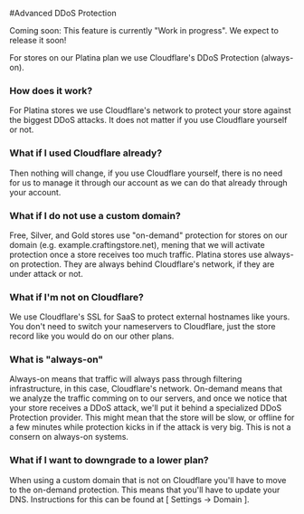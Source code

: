 #Advanced DDoS Protection

Coming soon: This feature is currently "Work in progress". We expect to release it soon!

For stores on our Platina plan we use Cloudflare's DDoS Protection (always-on).

### How does it work?
For Platina stores we use Cloudflare's network to protect your store against the biggest DDoS attacks. It does not matter if you use Cloudflare yourself or not.

### What if I used Cloudflare already?
Then nothing will change, if you use Cloudflare yourself, there is no need for us to manage it through our account as we can do that already through your account.

### What if I do not use a custom domain?
Free, Silver, and Gold stores use "on-demand" protection for stores on our domain (e.g. example.craftingstore.net), mening that we will activate protection once a store receives too much traffic. Platina stores use always-on protection. They are always behind Cloudflare's network, if they are under attack or not.

### What if I'm not on Cloudflare?
We use Cloudflare's SSL for SaaS to protect external hostnames like yours. You don't need to switch your nameservers to Cloudflare, just the store record like you would do on our other plans.

### What is "always-on"
Always-on means that traffic will always pass through filtering infrastructure, in this case, Cloudflare's network. On-demand means that we analyze the traffic comming on to our servers, and once we notice that your store receives a DDoS attack, we'll put it behind a specialized DDoS Protection provider. This might mean that the store will be slow, or offline for a few minutes while protection kicks in if the attack is very big. This is not a consern on always-on systems.

### What if I want to downgrade to a lower plan?
When using a custom domain that is not on Cloudflare you'll have to move to the on-demand protection. This means that you'll have to update your DNS. Instructions for this can be found at [ Settings -> Domain ].
